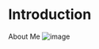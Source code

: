 # Introduction
About Me
![image](https://user-images.githubusercontent.com/90448070/132847958-6e0e1eb7-54e0-4091-be52-3efc79680132.png)
